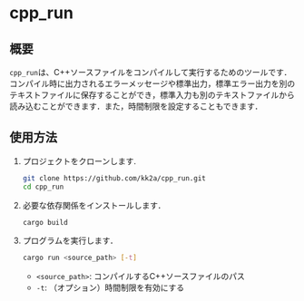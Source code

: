 # cpp_run

## 概要
`cpp_run`は、C++ソースファイルをコンパイルして実行するためのツールです．コンパイル時に出力されるエラーメッセージや標準出力，標準エラー出力を別のテキストファイルに保存することができ，標準入力も別のテキストファイルから読み込むことができます．また，時間制限を設定することもできます．

## 使用方法
1. プロジェクトをクローンします.
    ```sh
    git clone https://github.com/kk2a/cpp_run.git
    cd cpp_run
    ```

2. 必要な依存関係をインストールします．
    ```sh
    cargo build
    ```

3. プログラムを実行します．
    ```sh
    cargo run <source_path> [-t]
    ```

    - `<source_path>`: コンパイルするC++ソースファイルのパス
    - `-t`: （オプション）時間制限を有効にする
